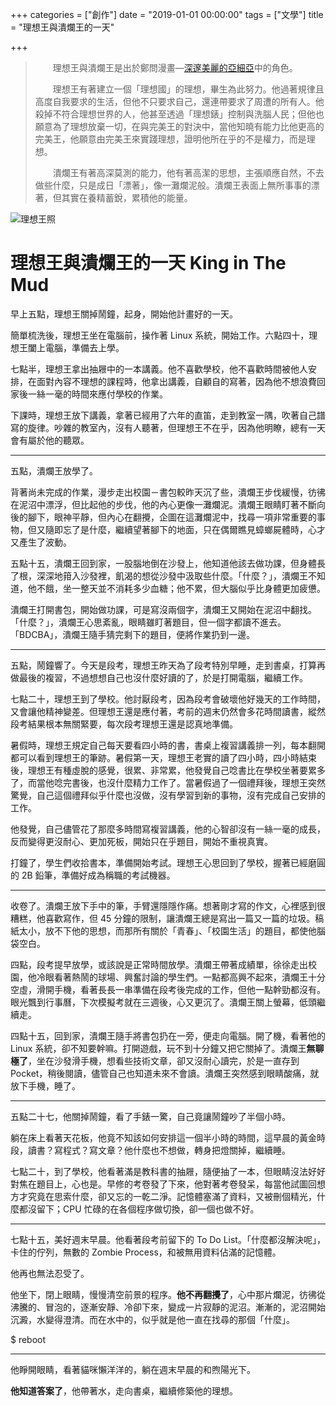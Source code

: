 +++
categories = ["創作"]
date = "2019-01-01 00:00:00"
tags = ["文學"]
title = "理想王與潰爛王的一天"

+++

> 　　理想王與潰爛王是出於鄭問漫畫—[深邃美麗的亞細亞](https://readmoo.com/book/210089486000101)中的角色。
>
> 　　理想王有著建立一個「理想國」的理想，畢生為此努力。他過著規律且高度自我要求的生活，但他不只要求自己，還連帶要求了周遭的所有人。他殺掉不符合理想世界的人，他甚至透過「理想錶」控制與洗腦人民；但他也願意為了理想放棄一切，在與完美王的對決中，當他知曉有能力比他更高的完美王，他願意由完美王來實踐理想，證明他所在乎的不是權力，而是理想。
>
> 　　潰爛王有著高深莫測的能力，他有著高潔的思想，主張順應自然，不去做些什麼，只是成日「漂著」，像一灘爛泥般。潰爛王表面上無所事事的漂著，但其實在養精蓄銳，累積他的能量。

![理想王照](/photo/ideal-king.jpeg)

# 理想王與潰爛王的一天   King in The Mud

早上五點，理想王關掉鬧鐘，起身，開始他計畫好的一天。

簡單梳洗後，理想王坐在電腦前，操作著 Linux 系統，開始工作。六點四十，理想王闔上電腦，準備去上學。

七點半，理想王拿出抽屜中的一本講義。他不喜歡學校，他不喜歡時間被他人安排，在面對內容不理想的課程時，他拿出講義，自顧自的寫著，因為他不想浪費回家後一絲一毫的時間來應付學校的作業。

下課時，理想王放下講義，拿著已經用了六年的直笛，走到教室一隅，吹著自己譜寫的旋律。吵雜的教室內，沒有人聽著，但理想王不在乎，因為他明瞭，總有一天會有屬於他的聽眾。

------

五點，潰爛王放學了。

背著尚未完成的作業，漫步走出校園－書包較昨天沉了些，潰爛王步伐緩慢，彷彿在泥沼中漂浮，但比起他的步伐，他的內心更像一灘爛泥。潰爛王眼睛盯著不斷向後的腳下，眼神平靜，但內心在翻攪，企圖在這灘爛泥中，找尋一項非常重要的事物，但又隨即忘了是什麼，繼續望著腳下的地面，只在偶爾瞧見蟑螂屍體時，心才又產生了波動。

五點十五，潰爛王回到家，一股腦地倒在沙發上，他知道他該去做功課，但身體長了根，深深地箝入沙發裡，飢渴的想從沙發中汲取些什麼。「什麼？」，潰爛王不知道，他不餓，坐一整天並不消耗多少血糖；他不累，但大腦似乎比身體更加疲憊。

潰爛王打開書包，開始做功課，可是寫沒兩個字，潰爛王又開始在泥沼中翻找。「什麼？」，潰爛王心思紊亂，眼睛雖盯著題目，但一個字都讀不進去。「BDCBA」，潰爛王隨手猜完剩下的題目，便將作業扔到一邊。

------

五點，鬧鐘響了。今天是段考，理想王昨天為了段考特別早睡，走到書桌，打算再做最後的複習，不過想想自己也沒什麼好讀的了，於是打開電腦，繼續工作。

七點二十，理想王到了學校。他討厭段考，因為段考會破壞他好幾天的工作時間，又會讓他精神變差。但理想王還是應付著，考前的週末仍然會多花時間讀書，縱然段考結果根本無關緊要，每次段考理想王還是認真地準備。

暑假時，理想王規定自己每天要看四小時的書，書桌上複習講義排一列，每本翻開都可以看到理想王的筆跡。暑假第一天，理想王老實的讀了四小時，四小時結束後，理想王有種虛脫的感覺，很累、非常累，他發覺自己唸書比在學校坐著要累多了，而當他唸完書後，也沒什麼精力工作了。當暑假過了一個禮拜後，理想王突然驚覺，自己這個禮拜似乎什麼也沒做，沒有學習到新的事物，沒有完成自己安排的工作。

他發覺，自己儘管花了那麼多時間寫複習講義，他的心智卻沒有一絲一毫的成長，反而變得更沒耐心、更加死板，開始只在乎題目，開始不重視真實。

打鐘了，學生們收拾書本，準備開始考試。理想王心思回到了學校，握著已經磨圓的 2B 鉛筆，準備好成為稱職的考試機器。

------

收卷了。潰爛王放下手中的筆，手臂還隱隱作痛。想著剛才寫的作文，心裡感到很糟糕，他喜歡寫作，但 45 分鐘的限制，讓潰爛王總是寫出一篇又一篇的垃圾。稿紙太小，放不下他的思想，而那所有關於「青春」、「校園生活」的題目，都使他腦袋空白。

四點，段考提早放學，或該說是正常時間放學。潰爛王帶著成績單，徐徐走出校園，他冷眼看著熱鬧的球場、興奮討論的學生們。一點都高興不起來，潰爛王十分空虛，滑開手機，看著長長一串準備在段考後完成的工作，但他一點幹勁都沒有。眼光飄到行事曆，下次模擬考就在三週後，心又更沉了。潰爛王關上螢幕，低頭繼續走。

四點十五，回到家，潰爛王隨手將書包扔在一旁，便走向電腦。開了機，看著他的 Linux 系統，卻不知要幹嘛。打開遊戲，玩不到十分鐘又把它關掉了。潰爛王**無聊極了**，坐在沙發滑手機，想看些技術文章，卻又沒耐心讀完，於是一直存到 Pocket，稍後閱讀，儘管自己也知道未來不會讀。潰爛王突然感到眼睛酸痛，就放下手機，睡了。

------

五點二十七，他關掉鬧鐘，看了手錶一驚，自己竟讓鬧鐘吵了半個小時。

躺在床上看著天花板，他竟不知該如何安排這一個半小時的時間，這早晨的黃金時段，讀書？寫程式？寫文章？他什麼也不想做，轉身把燈關掉，繼續睡。

七點二十，到了學校，他看著滿是教科書的抽屜，隨便抽了一本，但眼睛沒法好好對焦在題目上，心也是。早修的考卷發了下來，他對著考卷發呆，每當他試圖回想方才究竟在思索什麼，卻又忘的一乾二淨。記憶體塞滿了資料，又被刪個精光，什麼都沒留下；CPU 忙碌的在各個程序做切換，卻一個也做不好。

------

七點十五，美好週末早晨。他看著段考前留下的 To Do List。「什麼都沒解決呢」，卡住的佇列，無數的 Zombie Process，和被無用資料佔滿的記憶體。

他再也無法忍受了。

他坐下，閉上眼睛，慢慢清空前景的程序。**他不再翻攪了**，心中那片爛泥，彷彿從沸騰的、冒泡的，逐漸安靜、冷卻下來，變成一片寂靜的泥沼。漸漸的，泥沼開始沉澱，水變得澄清。而在水中的，似乎就是他一直在找尋的那個「什麼」。

$ reboot

------

他睜開眼睛，看著貓咪懶洋洋的，躺在週末早晨的和煦陽光下。

**他知道答案了**，他帶著水，走向書桌，繼續修築他的理想。
